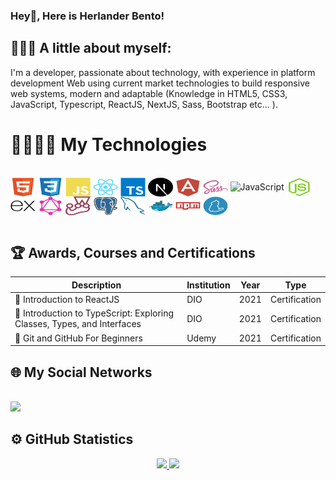 ### Hey👋, Here is Herlander Bento!

## 🧑🏽‍💻 A little about myself:

<div>
  <p>
   I'm a developer, passionate about technology, with experience in platform development
     Web using current market technologies to build responsive web systems,
     modern and adaptable (Knowledge in HTML5, CSS3, JavaScript, Typescript, ReactJS, NextJS, Sass, Bootstrap etc... ).
  </p>
</div>

# 👨🏽‍💻🚀 My Technologies

<br/>
<div style="display: inline_block">
  <img align="center" alt="HTML" height="30" width="40" src="https://raw.githubusercontent.com/devicons/devicon/master/icons/html5/html5-original.svg">
  <img align="center" alt="CSS" height="30" width="40" src="https://raw.githubusercontent.com/devicons/devicon/master/icons/css3/css3-original.svg">
  <img align="center" alt="JavaScript" height="30" width="40" src="https://raw.githubusercontent.com/devicons/devicon/master/icons/javascript/javascript-plain.svg">
  <img align="center" alt="React" height="30" width="40" src="https://raw.githubusercontent.com/devicons/devicon/master/icons/react/react-original.svg">
  <img align="center" alt="Typescript" height="30" width="40" src="https://raw.githubusercontent.com/devicons/devicon/master/icons/typescript/typescript-original.svg">
  <img align="center" alt="NextJS" height="30" width="40" src="https://github.com/devicons/devicon/blob/master/icons/nextjs/nextjs-original.svg">
    <img align="center" alt="React" height="30" width="40" src="https://raw.githubusercontent.com/devicons/devicon/master/icons/angularjs/angularjs-plain.svg">
   <img align="center" alt="SASS" height="30" width="40" src="https://raw.githubusercontent.com/devicons/devicon/master/icons/sass/sass-original.svg">
  <img align="center" alt="JavaScript" height="30" width="40" src="https://cdn.jsdelivr.net/gh/devicons/devicon/icons/bootstrap/bootstrap-plain-wordmark.svg" />
  <img align="center" alt="Node" height="30" width="40" src="https://raw.githubusercontent.com/devicons/devicon/master/icons/nodejs/nodejs-original.svg">
  <img align="center" alt="Express" height="30" width="40" src="https://raw.githubusercontent.com/devicons/devicon/master/icons/express/express-original.svg">
   <img align="center" alt="GraphQL" height="30" width="40" src="https://github.com/devicons/devicon/blob/master/icons/graphql/graphql-plain.svg">
  <img align="center" alt="Jest" height="30" width="40" src="https://github.com/devicons/devicon/blob/master/icons/jest/jest-plain.svg">
  <img align="center" alt="Postgres" height="30" width="40" src="https://github.com/devicons/devicon/blob/master/icons/postgresql/postgresql-original.svg">
  <img align="center" alt="Mysql" height="30" width="40" src="https://github.com/devicons/devicon/blob/master/icons/mysql/mysql-original.svg">
  <img align="center" alt="Docker" height="30" width="40" src="https://github.com/devicons/devicon/blob/master/icons/docker/docker-original.svg">
  <img align="center" alt="Docker" height="30" width="40" src="https://github.com/devicons/devicon/blob/master/icons/npm/npm-original-wordmark.svg">
  <img align="center" alt="Docker" height="30" width="40" src="https://github.com/devicons/devicon/blob/master/icons/yarn/yarn-original.svg">
  
</div><br>

## 🏆 Awards, Courses and Certifications

| Description                                                             | Institution | Year | Type          |
| ----------------------------------------------------------------------- | ----------- | ---- | ------------- |
| 🏅 Introduction to ReactJS                                              | DIO         | 2021 | Certification |
| 🏅 Introduction to TypeScript: Exploring Classes, Types, and Interfaces | DIO         | 2021 | Certification |
| 🏅 Git and GitHub For Beginners                                         | Udemy       | 2021 | Certification |

## 🌐 My Social Networks

<br/>
<div> 
    <a href="https://www.linkedin.com/in/herlander-bento-45a39b212/" target="_blank"><img src="https://img.shields.io/badge/-LinkedIn-%230077B5?style=for-the-badge&logo=linkedin&logoColor=white" target="_blank"></a> 
</div>

## ⚙️ GitHub Statistics

<div align="center">
  <a href="https://github.com/herlanderbento">
  <img height="170em" src="https://github-readme-stats.vercel.app/api?username=herlanderbento&show_icons=true&theme=dark&include_all_commits=true&count_private=true"/>
  <img height="170em" src="https://github-readme-stats.vercel.app/api/top-langs/?username=herlanderbento&layout=compact&langs_count=7&theme=dark"/>
</div>
